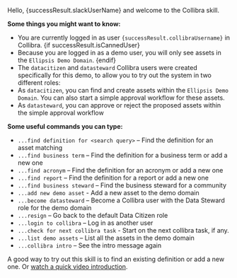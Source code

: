 Hello, {successResult.slackUserName} and welcome to the Collibra skill.

**Some things you might want to know:**
- You are currently logged in as user `{successResult.collibraUsername}` in Collibra. 
{if successResult.isCannedUser}
- Because you are logged in as a demo user, you will only see assets in the `Ellipsis Demo Domain`.
{endif}
- The `datacitizen` and `datasteward` Collibra users were created specifically for this demo, to allow you to try out the system in two different roles: 
- As `datacitizen`, you can find and create assets within the `Ellipsis Demo Domain`. You can also start a simple approval workflow for these assets.
- As `datasteward`, you can approve or reject the proposed assets within the simple approval workflow

**Some useful commands you can type:**
- `...find definition for <search query>` – Find the definition for an asset matching <search query>
- `...find business term` – Find the definition for a business term or add a new one
- `...find acronym` – Find the definition for an acronym or add a new one
- `...find report` – Find the definition for a report or add a new one
- `...find business steward` – Find the business steward for a community
- `...add new demo asset` - Add a new asset to the demo domain
- `...become datasteward` – Become a Collibra user with the Data Steward role for the demo domain
- `...resign` – Go back to the default Data Citizen role
- `...login to collibra` – Log in as another user
- `...check for next collibra task` - Start on the next collibra task, if any.
- `...list demo assets` – List all the assets in the demo domain
- `...collibra intro` – See the intro message again

A good way to try out this skill is to find an existing definition or add a new one. Or [watch a quick video introduction](https://vimeo.com/263880226).